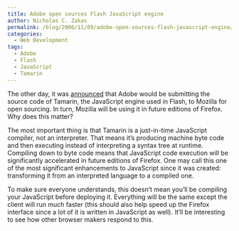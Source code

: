 ```yaml
---
title: Adobe open sources Flash JavaScript engine
author: Nicholas C. Zakas
permalink: /blog/2006/11/09/adobe-open-sources-flash-javascript-engine/
categories:
  - Web Development
tags:
  - Adobe
  - Flash
  - JavaScript
  - Tamarin
---
```

The other day, it was <a title="Adobe and Mozilla Foundation to Open Source Flash Player Scripting Engine" rel="external" href="http://www.mozilla.com/en-US/press/mozilla-2006-11-07.html">announced</a> that Adobe would be submitting the source code of Tamarin, the JavaScript engine used in Flash, to Mozilla for open sourcing. In turn, Mozilla will be using it in future editions of Firefox. Why does this matter?

The most important thing is that Tamarin is a just-in-time JavaScript compiler, not an interpreter. That means it&#8217;s producing machine byte code and then executing instead of interpreting a syntax tree at runtime. Compiling down to byte code means that JavaScript code execution will be significantly accelerated in future editions of Firefox. One may call this one of the most significant enhancements to JavaScript since it was created: transforming it from an interpreted language to a compiled one.

To make sure everyone understands, this doesn&#8217;t mean you&#8217;ll be compiling your JavaScript before deploying it. Everything will be the same except the client will run much faster (this should also help speed up the Firefox interface since a lot of it is written in JavaScript as well). It&#8217;ll be interesting to see how other browser makers respond to this.
